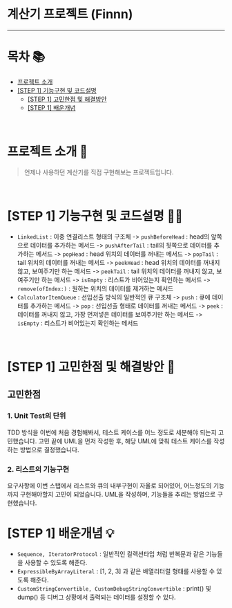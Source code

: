 # 계산기 프로젝트 (Finnn)
---
# 목차 📚
* [프로젝트 소개](#프로젝트-소개-📝)
* [[STEP 1] 기능구현 및 코드설명](#[STEP-1]-기능구현-및-코드설명-🧑‍🏫)
    * [[STEP 1] 고민한점 및 해결방안](#[STEP-1]-고민한점-및-해결방안-🤔)
    * [[STEP 1] 배운개념](#STEP-1-배운개념-💡)
<br/>

# 프로젝트 소개 📝
> 언제나 사용하던 계산기를 직접 구현해보는 프로젝트입니다.

<br/>

# [STEP 1] 기능구현 및 코드설명 🧑‍🏫
- `LinkedList` : 이중 연결리스트 형태의 구조체
-> `pushBeforeHead` : head의 앞쪽으로 데이터를 추가하는 메서드
-> `pushAfterTail` : tail의 뒷쪽으로 데이터를 추가하는 메서드
-> `popHead` : head 위치의 데이터를 꺼내는 메서드
-> `popTail` : tail 위치의 데이터를 꺼내는 메서드
-> `peekHead` : head 위치의 데이터를 꺼내지 않고, 보여주기만 하는 메서드
-> `peekTail` : tail 위치의 데이터를 꺼내지 않고, 보여주기만 하는 메서드
-> `isEmpty` : 리스트가 비어있는지 확인하는 메서드
-> `remove(ofIndex:)` : 원하는 위치의 데이터를 제거하는 메서드
- `CalculatorItemQueue` : 선입선출 방식의 일반적인 큐 구조체
-> `push` : 큐에 데이터를 추가하는 메서드
-> `pop` : 선입선출 형태로 데이터를 꺼내는 메서드
-> `peek` : 데이터를 꺼내지 않고, 가장 먼저넣은 데이터를 보여주기만 하는 메서드
-> `isEmpty` : 리스트가 비어있는지 확인하는 메서드

<br/>

# [STEP 1] 고민한점 및 해결방안 🤔
## 고민한점
### 1. Unit Test의 단위
TDD 방식을 이번에 처음 경험해봐서, 테스트 케이스를 어느 정도로 세분해야 되는지 고민했습니다. 고민 끝에 UML을 먼저 작성한 후, 해당 UML에 맞춰 테스트 케이스를 작성하는 방법으로 결정했습니다.
<br/>

### 2. 리스트의 기능구현
요구사항에 이번 스탭에서 리스트와 큐의 내부구현이 자율로 되어있어, 어느정도의 기능까지 구현해야할지 고민이 되었습니다. UML을 작성하며, 기능들을 추리는 방법으로 구현했습니다.
<br/>

# [STEP 1] 배운개념 💡

- `Sequence, IteratorProtocol` : 일반적인 컬렉션타입 처럼 반복문과 같은 기능들을 사용할 수 있도록 해준다.
- `ExpressibleByArrayLiteral` : [1, 2, 3] 과 같은 배열리터럴 형태를 사용할 수 있도록 해준다.
- `CustomStringConvertible, CustomDebugStringConvertible` : print() 및 dump() 등 디버그 상황에서 출력되는 데이터를 설정할 수 있다.

<br/><br/>
